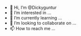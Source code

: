 - 👋 Hi, I’m @Dickyguntur
- 👀 I’m interested in ...
- 🌱 I’m currently learning ...
- 💞️ I’m looking to collaborate on ...
- 📫 How to reach me ...

<!---
Dickyguntur/Dickyguntur is a ✨ special ✨ repository because its `README.md` (this file) appears on your GitHub profile.
You can click the Preview link to take a look at your changes.
--->
